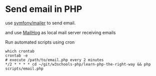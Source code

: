 # Send email in PHP

use [symfony/mailer](https://symfony.com/doc/current/mailer.html) to send email.

and use [MailHog](https://github.com/mailhog/MailHog) as local mail server receiving emails


Run automated scripts using cron

```cronexp
which crontab
crontab -e
# execute /path/to/email.php every 2 minutes
*/2 * * * * cd ~/git/w3schools-php/learn-php-the-right-way && php scripts/email.php
```
